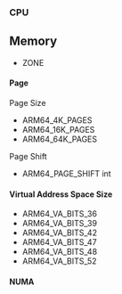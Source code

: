
### CPU


## Memory



* ZONE

#### Page

Page Size

* ARM64_4K_PAGES
* ARM64_16K_PAGES
* ARM64_64K_PAGES

Page Shift

* ARM64_PAGE_SHIFT int

#### Virtual Address Space Size

* ARM64_VA_BITS_36
* ARM64_VA_BITS_39
* ARM64_VA_BITS_42
* ARM64_VA_BITS_47
* ARM64_VA_BITS_48
* ARM64_VA_BITS_52

#### NUMA



